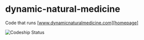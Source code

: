 dynamic-natural-medicine
========================

Code that runs [www.dynamicnaturalmedicine.com][homepage]

![Codeship Status](https://codeship.io/projects/ac936670-b914-0131-f7bf-1aba393ff301/status)

[homepage]: http://www.dynamicnaturalmedicine.com/
